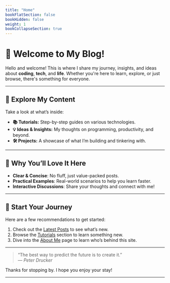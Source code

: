 ```yaml
---
title: "Home"
bookFlatSection: false
bookHidden: false
weight: 1
bookCollapseSection: true
---
```


# 👋 Welcome to My Blog!

Hello and welcome! This is where I share my journey, insights, and ideas about **coding**, **tech**, and **life**. Whether you're here to learn, explore, or just browse, there's something for everyone.

---

## 🚀 Explore My Content

Take a look at what’s inside:

- **📚 Tutorials:** Step-by-step guides on various technologies.
- **💡 Ideas & Insights:** My thoughts on programming, productivity, and beyond.
- **🛠️ Projects:** A showcase of what I’m building and tinkering with.

---

## 🌟 Why You’ll Love It Here

- **Clear & Concise**: No fluff, just value-packed posts.
- **Practical Examples**: Real-world scenarios to help you learn faster.
- **Interactive Discussions**: Share your thoughts and connect with me!

---

## 🎯 Start Your Journey

Here are a few recommendations to get started:
1. Check out the [Latest Posts](posts) to see what’s new.
2. Browse the [Tutorials](tutorials) section to learn something new.
3. Dive into the [About Me](about) page to learn who’s behind this site.

---

> “The best way to predict the future is to create it.”  
> — *Peter Drucker*

Thanks for stopping by. I hope you enjoy your stay!

---
